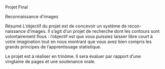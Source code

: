 Projet Final

Reconnaissance d'images

Résumé L’objectif du projet est de concevoir un système de recon-
naissance d’images. Il s’agit d’un projet de recherche dont les contours
sont volontairement flous : l’objectif est que vous puissiez laisser libre
court à votre imagination tout en nous montrant que vous avez bien
compris les grands principes de l’apprentissage statistique.

Le projet est à réaliser en trinôme. Il sera évaluer par rapport d’une
vingtaine de pages et une soutenance orale.
